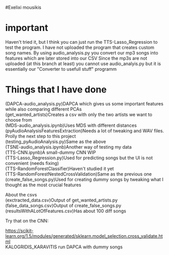 #Exelixi mousikis
# important #

Haven't tried it, but I think you can just run the TTS-Lasso_Regression to test the program.
I have not uploaded the program that creates custom song names.
By using audio_analysis.py you convert our mp3 songs into features which are later stored into our CSV
Since the mp3s are not uploaded (at this branch at least) you cannot use audio_analyis.py but it is essentially our "Converter to usefull stuff" programm

# Things that I have done #

(DAPCA-audio_analysis.py)DAPCA which gives us some important features while also comparing different PCAs<br/>
(get_wanted_artists)Creates a csv with only the two artists we want to choose from<br/>
(MDS-audio_analysis.ipynb)Uses MDS with different distances<br/>
(pyAudioAnalysisFeaturesExtraction)Needs a lot of tweaking and WAV files. Prolly the next step to this project<br/>
(testing_pyAudioAnalysis.py)Same as the above<br/>
(TSNE-audio_analysis.ipynb)Another way of testing my data<br/>
(TTS-CNN.ipynb)A small-dummy CNN WIP<br/>
(TTS-Lasso_Regression.py)Used for predicting songs but the UI is not convenient (needs fixing)<br/>
(TTS-RandomForestClassifier)Haven't studied it yet<br/>
(TTS-RandomForestNestedCrossValidation)Same as the previous one<br/>
(create_false_songs.py)Used for creating dummy songs by tweaking what I thought as the most crucial features<br/>

About the csvs<br/>
(exctracted_data.csv)Output of get_wanted_artists.py<br/>
(false_data_songs.csv)Output of create_false_songs.py<br/>
(resultsWithALotOfFeatures.csv)Has about 100 diff songs<br/>

Try that on the CNN:

https://scikit-learn.org/1.5/modules/generated/sklearn.model_selection.cross_validate.html <br />
KALOGRIDIS_KARAVITIS run DAPCA with dummy songs

